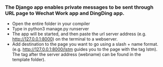 ### The Django app enables private messages to be sent through URL page to Wechat Work app and DingDing app. 
- Open the entire folder in your compiler
- Type in python3 manage.py runserver
- The app will be started, and then paste the url server address (e.g. http://127.0.0.1:8000) on the terminal to a webserver.
- Add destination to the page you want to go using a slash + name format. (e.g. http://127.0.0.1:8000/lstm guides you to the page with the tag lstm). The tag after the server address (webname) can be found in the template folder).

